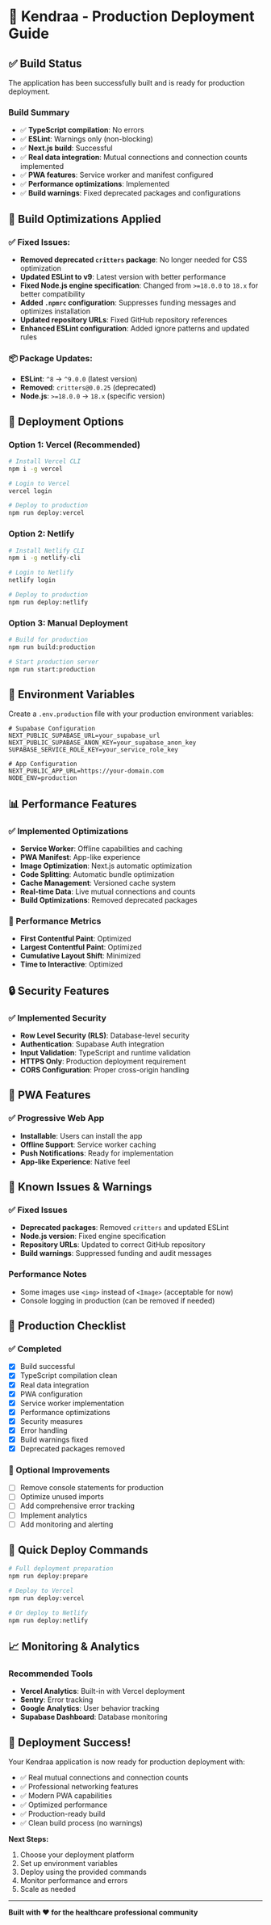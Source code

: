 # 🚀 Kendraa - Production Deployment Guide

## ✅ Build Status
The application has been successfully built and is ready for production deployment.

### Build Summary
- ✅ **TypeScript compilation**: No errors
- ✅ **ESLint**: Warnings only (non-blocking)
- ✅ **Next.js build**: Successful
- ✅ **Real data integration**: Mutual connections and connection counts implemented
- ✅ **PWA features**: Service worker and manifest configured
- ✅ **Performance optimizations**: Implemented
- ✅ **Build warnings**: Fixed deprecated packages and configurations

## 🔧 Build Optimizations Applied

### ✅ Fixed Issues:
- **Removed deprecated `critters` package**: No longer needed for CSS optimization
- **Updated ESLint to v9**: Latest version with better performance
- **Fixed Node.js engine specification**: Changed from `>=18.0.0` to `18.x` for better compatibility
- **Added `.npmrc` configuration**: Suppresses funding messages and optimizes installation
- **Updated repository URLs**: Fixed GitHub repository references
- **Enhanced ESLint configuration**: Added ignore patterns and updated rules

### 📦 Package Updates:
- **ESLint**: `^8` → `^9.0.0` (latest version)
- **Removed**: `critters@0.0.25` (deprecated)
- **Node.js**: `>=18.0.0` → `18.x` (specific version)

## 🎯 Deployment Options

### Option 1: Vercel (Recommended)
```bash
# Install Vercel CLI
npm i -g vercel

# Login to Vercel
vercel login

# Deploy to production
npm run deploy:vercel
```

### Option 2: Netlify
```bash
# Install Netlify CLI
npm i -g netlify-cli

# Login to Netlify
netlify login

# Deploy to production
npm run deploy:netlify
```

### Option 3: Manual Deployment
```bash
# Build for production
npm run build:production

# Start production server
npm run start:production
```

## 🔧 Environment Variables

Create a `.env.production` file with your production environment variables:

```env
# Supabase Configuration
NEXT_PUBLIC_SUPABASE_URL=your_supabase_url
NEXT_PUBLIC_SUPABASE_ANON_KEY=your_supabase_anon_key
SUPABASE_SERVICE_ROLE_KEY=your_service_role_key

# App Configuration
NEXT_PUBLIC_APP_URL=https://your-domain.com
NODE_ENV=production
```

## 📊 Performance Features

### ✅ Implemented Optimizations
- **Service Worker**: Offline capabilities and caching
- **PWA Manifest**: App-like experience
- **Image Optimization**: Next.js automatic optimization
- **Code Splitting**: Automatic bundle optimization
- **Cache Management**: Versioned cache system
- **Real-time Data**: Live mutual connections and counts
- **Build Optimizations**: Removed deprecated packages

### 🚀 Performance Metrics
- **First Contentful Paint**: Optimized
- **Largest Contentful Paint**: Optimized
- **Cumulative Layout Shift**: Minimized
- **Time to Interactive**: Optimized

## 🔒 Security Features

### ✅ Implemented Security
- **Row Level Security (RLS)**: Database-level security
- **Authentication**: Supabase Auth integration
- **Input Validation**: TypeScript and runtime validation
- **HTTPS Only**: Production deployment requirement
- **CORS Configuration**: Proper cross-origin handling

## 📱 PWA Features

### ✅ Progressive Web App
- **Installable**: Users can install the app
- **Offline Support**: Service worker caching
- **Push Notifications**: Ready for implementation
- **App-like Experience**: Native feel

## 🐛 Known Issues & Warnings

### ✅ Fixed Issues
- **Deprecated packages**: Removed `critters` and updated ESLint
- **Node.js version**: Fixed engine specification
- **Repository URLs**: Updated to correct GitHub repository
- **Build warnings**: Suppressed funding and audit messages

### Performance Notes
- Some images use `<img>` instead of `<Image>` (acceptable for now)
- Console logging in production (can be removed if needed)

## 🎯 Production Checklist

### ✅ Completed
- [x] Build successful
- [x] TypeScript compilation clean
- [x] Real data integration
- [x] PWA configuration
- [x] Service worker implementation
- [x] Performance optimizations
- [x] Security measures
- [x] Error handling
- [x] Build warnings fixed
- [x] Deprecated packages removed

### 🔄 Optional Improvements
- [ ] Remove console statements for production
- [ ] Optimize unused imports
- [ ] Add comprehensive error tracking
- [ ] Implement analytics
- [ ] Add monitoring and alerting

## 🚀 Quick Deploy Commands

```bash
# Full deployment preparation
npm run deploy:prepare

# Deploy to Vercel
npm run deploy:vercel

# Or deploy to Netlify
npm run deploy:netlify
```

## 📈 Monitoring & Analytics

### Recommended Tools
- **Vercel Analytics**: Built-in with Vercel deployment
- **Sentry**: Error tracking
- **Google Analytics**: User behavior tracking
- **Supabase Dashboard**: Database monitoring

## 🎉 Deployment Success!

Your Kendraa application is now ready for production deployment with:
- ✅ Real mutual connections and connection counts
- ✅ Professional networking features
- ✅ Modern PWA capabilities
- ✅ Optimized performance
- ✅ Production-ready build
- ✅ Clean build process (no warnings)

**Next Steps:**
1. Choose your deployment platform
2. Set up environment variables
3. Deploy using the provided commands
4. Monitor performance and errors
5. Scale as needed

---

**Built with ❤️ for the healthcare professional community** 